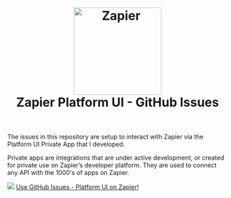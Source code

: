 <h1 align="center">
  <a href="https://zapier.com"><img src="https://raw.githubusercontent.com/zapier/zapier-platform/master/packages/cli/goodies/zapier-logomark.png" alt="Zapier" width="200"></a>
  <br>
  Zapier Platform UI - GitHub Issues
  <br>
  <br>
</h1>

The issues in this repository are setup to interact with Zapier via the Platform UI Private App that I developed.

Private apps are integrations that are under active development, or created for private use on Zapier’s developer platform. They are used to connect any API with the 1000's of apps on Zapier.

![](https://github.com/aloysius-riki/zapier-github-platform-ui/blob/main/GitHub%20-%20Platform%20UI%20by%20Riki%20on%20Zapier.png)
[Use GitHub Issues - Platform UI on Zapier!](https://zapier.com/developer/public-invite/163183/41b2e42f9b0b2298f18ce2a9919f1462/)
